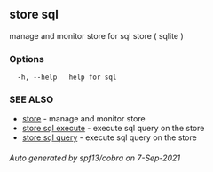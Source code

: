 ## store sql

manage and monitor store for sql store ( sqlite )

### Options

```
  -h, --help   help for sql
```

### SEE ALSO

* [store](store.md)	 - manage and monitor store
* [store sql execute](store_sql_execute.md)	 - execute sql query on the store
* [store sql query](store_sql_query.md)	 - execute sql query on the store

###### Auto generated by spf13/cobra on 7-Sep-2021
